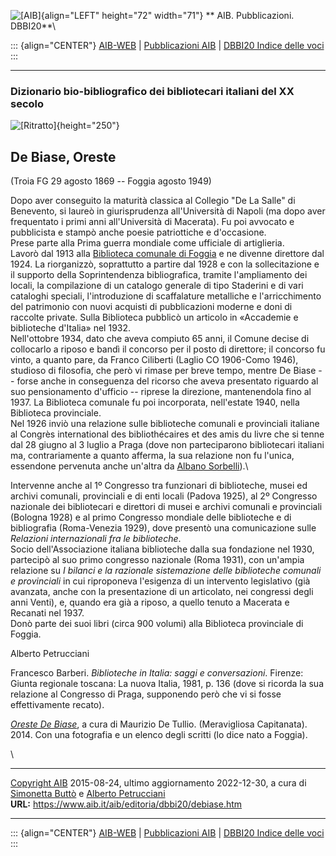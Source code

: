 ![\[AIB\]](/aib/wi/aibv72.gif){align="LEFT" height="72" width="71"}
** AIB. Pubblicazioni. DBBI20**\

::: {align="CENTER"}
[AIB-WEB](/) \| [Pubblicazioni AIB](/pubblicazioni/) \| [DBBI20 Indice
delle voci](dbbi20.htm)
:::

------------------------------------------------------------------------

### Dizionario bio-bibliografico dei bibliotecari italiani del XX secolo

![\[Ritratto\]](debiase.jpg){height="250"}

## De Biase, Oreste

(Troia FG 29 agosto 1869 -- Foggia agosto 1949)

Dopo aver conseguito la maturità classica al Collegio \"De La Salle\" di
Benevento, si laureò in giurisprudenza all\'Università di Napoli (ma
dopo aver frequentato i primi anni all\'Università di Macerata). Fu poi
avvocato e pubblicista e stampò anche poesie patriottiche e
d\'occasione.\
Prese parte alla Prima guerra mondiale come ufficiale di artiglieria.\
Lavorò dal 1913 alla [Biblioteca comunale di
Foggia](/aib/stor/teche/fg-pro.htm%20) e ne divenne direttore dal 1924.
La riorganizzò, soprattutto a partire dal 1928 e con la sollecitazione e
il supporto della Soprintendenza bibliografica, tramite l\'ampliamento
dei locali, la compilazione di un catalogo generale di tipo Staderini e
di vari cataloghi speciali, l\'introduzione di scaffalature metalliche e
l\'arricchimento del patrimonio con nuovi acquisti di pubblicazioni
moderne e doni di raccolte private. Sulla Biblioteca pubblicò un
articolo in «Accademie e biblioteche d\'Italia» nel 1932.\
Nell\'ottobre 1934, dato che aveva compiuto 65 anni, il Comune decise di
collocarlo a riposo e bandì il concorso per il posto di direttore; il
concorso fu vinto, a quanto pare, da Franco Ciliberti (Laglio CO
1906-Como 1946), studioso di filosofia, che però vi rimase per breve
tempo, mentre De Biase -- forse anche in conseguenza del ricorso che
aveva presentato riguardo al suo pensionamento d\'ufficio -- riprese la
direzione, mantenendola fino al 1937. La Biblioteca comunale fu poi
incorporata, nell\'estate 1940, nella Biblioteca provinciale.\
Nel 1926 inviò una relazione sulle biblioteche comunali e provinciali
italiane al Congrès international des bibliothécaires et des amis du
livre che si tenne dal 28 giugno al 3 luglio a Praga (dove non
parteciparono bibliotecari italiani ma, contrariamente a quanto afferma,
la sua relazione non fu l\'unica, essendone pervenuta anche un\'altra da
[Albano Sorbelli](sorbelli.htm)).\

Intervenne anche al 1º Congresso tra funzionari di biblioteche, musei ed
archivi comunali, provinciali e di enti locali (Padova 1925), al 2º
Congresso nazionale dei bibliotecari e direttori di musei e archivi
comunali e provinciali (Bologna 1928) e al primo Congresso mondiale
delle biblioteche e di bibliografia (Roma-Venezia 1929), dove presentò
una comunicazione sulle *Relazioni internazionali fra le biblioteche*.\
Socio dell\'Associazione italiana biblioteche dalla sua fondazione nel
1930, partecipò al suo primo congresso nazionale (Roma 1931), con
un\'ampia relazione su *I bilanci e la razionale sistemazione delle
biblioteche comunali e provinciali* in cui riproponeva l\'esigenza di un
intervento legislativo (già avanzata, anche con la presentazione di un
articolato, nei congressi degli anni Venti), e, quando era già a riposo,
a quello tenuto a Macerata e Recanati nel 1937.\
Donò parte dei suoi libri (circa 900 volumi) alla Biblioteca provinciale
di Foggia.

Alberto Petrucciani

Francesco Barberi. *Biblioteche in Italia: saggi e conversazioni*.
Firenze: Giunta regionale toscana: La nuova Italia, 1981, p. 136 (dove
si ricorda la sua relazione al Congresso di Praga, supponendo però che
vi si fosse effettivamente recato).

*[Oreste De
Biase](https://www.lamagnacapitana.it/SebinaOpac/article/oreste-de-biase/pers-de-biase-oreste)*,
a cura di Maurizio De Tullio. (Meravigliosa Capitanata). 2014. Con una
fotografia e un elenco degli scritti (lo dice nato a Foggia).

\

------------------------------------------------------------------------

[Copyright AIB](/su-questo-sito/dichiarazione-di-copyright-aib-web/)
2015-08-24, ultimo aggiornamento 2022-12-30, a cura di [Simonetta
Buttò](/aib/redazione3.htm) e [Alberto
Petrucciani](/su-questo-sito/redazione-aib-web/)\
**URL:** https://www.aib.it/aib/editoria/dbbi20/debiase.htm

------------------------------------------------------------------------

::: {align="CENTER"}
[AIB-WEB](/) \| [Pubblicazioni AIB](/pubblicazioni/) \| [DBBI20 Indice
delle voci](dbbi20.htm)
:::
